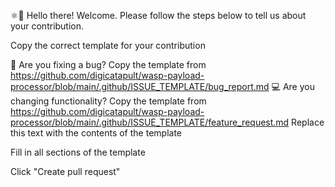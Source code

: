 ⚛👋 Hello there! Welcome. Please follow the steps below to tell us about your contribution.

Copy the correct template for your contribution

🐛 Are you fixing a bug? Copy the template from https://github.com/digicatapult/wasp-payload-processor/blob/main/.github/ISSUE_TEMPLATE/bug_report.md
💻 Are you changing functionality? Copy the template from https://github.com/digicatapult/wasp-payload-processor/blob/main/.github/ISSUE_TEMPLATE/feature_request.md
Replace this text with the contents of the template

Fill in all sections of the template

Click "Create pull request"
